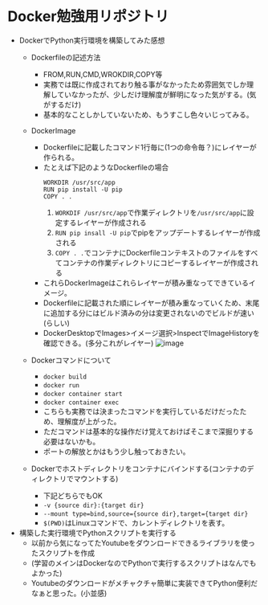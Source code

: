 # Docker勉強用リポジトリ

* DockerでPython実行環境を構築してみた感想
    * Dockerfileの記述方法
        * FROM,RUN,CMD,WROKDIR,COPY等
        * 実務では既に作成されており触る事がなかったため雰囲気でしか理解していなかったが、少しだけ理解度が鮮明になった気がする。(気がするだけ)
        * 基本的なことしかしていないため、もうすこし色々いじってみる。
    * DockerImage
        * Dockerfileに記載したコマンド1行毎に(1つの命令毎？)にレイヤーが作られる。
        * たとえば下記のようなDockerfileの場合
          ```Docker
          WORKDIR /usr/src/app
          RUN pip install -U pip
          COPY . .
          ```
            1. `WORKDIF /usr/src/app`で作業ディレクトリを`/usr/src/app`に設定するレイヤーが作成される
            2. `RUN pip insall -U pip`でpipをアップデートするレイヤーが作成される
            3. `COPY . .`でコンテナにDockerfileコンテキストのファイルをすべてコンテナの作業ディレクトリにコピーするレイヤーが作成される
        * これらDockerImageはこれらレイヤーが積み重なってできているイメージ。
        * Dockerfileに記載された順にレイヤーが積み重なっていくため、末尾に追加する分にはビルド済みの分は変更されないのでビルドが速い(らしい)
        * DockerDesktopでImages>イメージ選択>InspectでImageHistoryを確認できる。(多分これがレイヤー)
        ![image](https://github.com/gorihei/docker-learn/assets/42645583/0f8ac535-7d57-41b9-a4bf-2169391717fc)

    * Dockerコマンドについて
        * `docker build`
        * `docker run`
        * `docker container start`
        * `docker container exec`
        * こちらも実務では決まったコマンドを実行しているだけだったため、理解度が上がった。
        * ただコマンドは基本的な操作だけ覚えておけばそこまで深掘りする必要はないかも。
        * ポートの解放とかはもう少し触っておきたい。
    * Dockerでホストディレクトリをコンテナにバインドする(コンテナのディレクトリでマウントする)
        * 下記どちらでもOK
        * `-v {source dir}:{target dir}`
        * `--mount type=bind,source={source dir},target={target dir}`
        * `$(PWD)`はLinuxコマンドで、カレントディレクトリを表す。
* 構築した実行環境でPythonスクリプトを実行する
    * 以前から気になってたYoutubeをダウンロードできるライブラリを使ったスクリプトを作成
    * (学習のメインはDockerなのでPythonで実行するスクリプトはなんでもよかった)
    * Youtubeのダウンロードがメチャクチャ簡単に実装できてPython便利だなぁと思った。(小並感)
